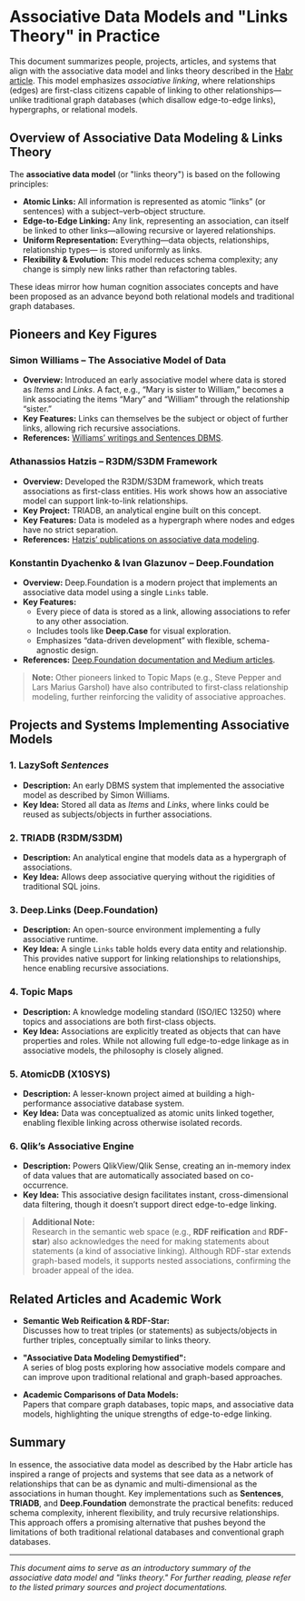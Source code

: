 # Associative Data Models and "Links Theory" in Practice

This document summarizes people, projects, articles, and systems that align with the associative data model and links theory described in the [Habr article](https://habr.com/ru/articles/895896). This model emphasizes *associative linking*, where relationships (edges) are first-class citizens capable of linking to other relationships—unlike traditional graph databases (which disallow edge-to-edge links), hypergraphs, or relational models.

## Overview of Associative Data Modeling & Links Theory

The **associative data model** (or "links theory") is based on the following principles:

- **Atomic Links:** All information is represented as atomic “links” (or sentences) with a subject–verb–object structure.
- **Edge-to-Edge Linking:** Any link, representing an association, can itself be linked to other links—allowing recursive or layered relationships.
- **Uniform Representation:** Everything—data objects, relationships, relationship types— is stored uniformly as links.
- **Flexibility & Evolution:** This model reduces schema complexity; any change is simply new links rather than refactoring tables.

These ideas mirror how human cognition associates concepts and have been proposed as an advance beyond both relational models and traditional graph databases.

## Pioneers and Key Figures

### Simon Williams – The Associative Model of Data
- **Overview:** Introduced an early associative model where data is stored as *Items* and *Links*. A fact, e.g., “Mary is sister to William,” becomes a link associating the items “Mary” and “William” through the relationship “sister.”
- **Key Features:** Links can themselves be the subject or object of further links, allowing rich recursive associations.
- **References:** [Williams’ writings and Sentences DBMS](#).

### Athanassios Hatzis – R3DM/S3DM Framework
- **Overview:** Developed the R3DM/S3DM framework, which treats associations as first-class entities. His work shows how an associative model can support link-to-link relationships.
- **Key Project:** TRIADB, an analytical engine built on this concept.
- **Key Features:** Data is modeled as a hypergraph where nodes and edges have no strict separation.
- **References:** [Hatzis’ publications on associative data modeling](#).

### Konstantin Dyachenko & Ivan Glazunov – Deep.Foundation
- **Overview:** Deep.Foundation is a modern project that implements an associative data model using a single `Links` table.
- **Key Features:** 
  - Every piece of data is stored as a link, allowing associations to refer to any other association.
  - Includes tools like **Deep.Case** for visual exploration.
  - Emphasizes “data-driven development” with flexible, schema-agnostic design.
- **References:** [Deep.Foundation documentation and Medium articles](#).

> **Note:** Other pioneers linked to Topic Maps (e.g., Steve Pepper and Lars Marius Garshol) have also contributed to first-class relationship modeling, further reinforcing the validity of associative approaches.

## Projects and Systems Implementing Associative Models

### 1. LazySoft *Sentences*
- **Description:** An early DBMS system that implemented the associative model as described by Simon Williams.
- **Key Idea:** Stored all data as *Items* and *Links*, where links could be reused as subjects/objects in further associations.

### 2. TRIADB (R3DM/S3DM)
- **Description:** An analytical engine that models data as a hypergraph of associations.
- **Key Idea:** Allows deep associative querying without the rigidities of traditional SQL joins.

### 3. Deep.Links (Deep.Foundation)
- **Description:** An open-source environment implementing a fully associative runtime.
- **Key Idea:** A single `Links` table holds every data entity and relationship. This provides native support for linking relationships to relationships, hence enabling recursive associations.

### 4. Topic Maps
- **Description:** A knowledge modeling standard (ISO/IEC 13250) where topics and associations are both first-class objects.
- **Key Idea:** Associations are explicitly treated as objects that can have properties and roles. While not allowing full edge-to-edge linkage as in associative models, the philosophy is closely aligned.

### 5. AtomicDB (X10SYS)
- **Description:** A lesser-known project aimed at building a high-performance associative database system.
- **Key Idea:** Data was conceptualized as atomic units linked together, enabling flexible linking across otherwise isolated records.

### 6. Qlik’s Associative Engine
- **Description:** Powers QlikView/Qlik Sense, creating an in-memory index of data values that are automatically associated based on co-occurrence.
- **Key Idea:** This associative design facilitates instant, cross-dimensional data filtering, though it doesn’t support direct edge-to-edge linking.
  
> **Additional Note:**  
> Research in the semantic web space (e.g., **RDF reification** and **RDF-star**) also acknowledges the need for making statements about statements (a kind of associative linking). Although RDF-star extends graph-based models, it supports nested associations, confirming the broader appeal of the idea.

## Related Articles and Academic Work

- **Semantic Web Reification & RDF-Star:**  
  Discusses how to treat triples (or statements) as subjects/objects in further triples, conceptually similar to links theory.
  
- **"Associative Data Modeling Demystified":**  
  A series of blog posts exploring how associative models compare and can improve upon traditional relational and graph-based approaches.
  
- **Academic Comparisons of Data Models:**  
  Papers that compare graph databases, topic maps, and associative data models, highlighting the unique strengths of edge-to-edge linking.

## Summary

In essence, the associative data model as described by the Habr article has inspired a range of projects and systems that see data as a network of relationships that can be as dynamic and multi-dimensional as the associations in human thought. Key implementations such as **Sentences**, **TRIADB**, and **Deep.Foundation** demonstrate the practical benefits: reduced schema complexity, inherent flexibility, and truly recursive relationships. This approach offers a promising alternative that pushes beyond the limitations of both traditional relational databases and conventional graph databases.

---

*This document aims to serve as an introductory summary of the associative data model and "links theory." For further reading, please refer to the listed primary sources and project documentations.*
